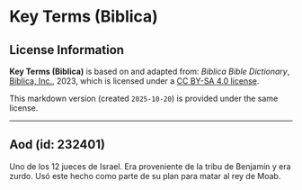 # Key Terms (Biblica)

## License Information

**Key Terms (Biblica)** is based on and adapted from: _Biblica Bible Dictionary_, [Biblica, Inc.](https://www.biblica.com/), 2023, which is licensed under a [CC BY-SA 4.0 license](https://creativecommons.org/licenses/by-sa/4.0/legalcode.en).

This markdown version (created `2025-10-20`) is provided under the same license.



--------------------------------

## Aod (id: 232401)

Uno de los 12 jueces de Israel. Era proveniente de la tribu de Benjamín y era zurdo. Usó este hecho como parte de su plan para matar al rey de Moab.


